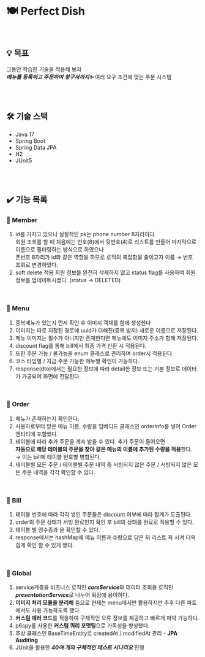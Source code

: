 # 🍽 Perfect Dish



<br />


## 💡 목표

그동안 학습한 기술을 적용해 보자<br>
***메뉴를 등록하고 주문하여 청구서까지✨*** 여러 요구 조건에 맞는 주문 시스템<br>

<br />
<br />

## 🛠 기술 스택

- Java 17
- Spring Boot
- Spring Data JPA
- H2
- JUnit5

<br />
<br />

## ✔️ 기능 목록


### 🥗 Member

1. id를 가지고 있으나 실질적인 pk는 phone number 8자리이다.<br>
회원 조회를 할 때 처음에는 번호(8)에서 뒷번호(4)로 리스트를 만들어 마지막으로 이름으로 필터링하는 방식으로 하였으나<br>
폰번호 8자리가 id와 같은 역할을 하므로 로직의 복잡함을 줄이고자 이름 → 번호 조회로 변경하였다. 
2. soft delete 적용 
회원 정보를 완전히 삭제하지 않고 status flag를 사용하여 회원 정보를 업데이트시켰다. 
(status → DELETED)

<br />

### 🥗 Menu

1. 중복메뉴가 있는지 먼저 확인 후 이미지 객체를 함께 생성한다
2. 이미지는 따로 지정된 경로에 uuid가 더해진(중복 방지) 새로운 이름으로 저장된다. 
3. 메뉴 이미지는 필수가 아니지만 존재한다면 메뉴에도 이미지 주소가 함께 저장된다.
4. discount flag를 통해 bill에서 최종 가격 반환 시 적용된다.
5. 또한 주문 가능 / 불가능을 enum 클래스로 관리하며 order시 적용된다. 
6. 코스 타입별 / 지금 주문 가능한 메뉴별 확인이 가능하다.
7. response(dto)에서는 필요한 정보에 따라 detail한 정보 또는 기본 정보로 데이터가 가공되어 화면에 전달된다.

<br />

### 🥗 Order

1. 메뉴가 존재하는지 확인한다.
2. 사용자로부터 받은 메뉴 이름, 수량을 임베디드 클래스인 orderInfo를 넣어 Order엔티티에 포함했다.
3. 테이블에 따라 추가 주문을 계속 받을 수 있다. 추가 주문이 들어오면 <br>
**자동으로 해당 테이블의 주문을 찾아 같은 메뉴의 이름에 추가된 수량을 적용**한다.<br>
→ 이는 bill에 테이블 번호별 병합된다.
4. 테이블별 모든 주문 / 테이블별 주문 내역 중 서빙되지 않은 주문 / 서빙되지 않은 모든 주문 내역을 각각 확인할 수 있다. 

<br />

### 🥗 Bill

1. 테이블 번호에 따라 각각 쌓인 주문들은 discount 여부에 따라 합계가 도출된다.  
2. order의 주문 상태가 서빙 완료인지 확인 후 bill의 상태를 완료로 적용할 수 있다.
3. 테이블 별 영수증과 을 확인할 수 있다. 
4. response에서는 hashMap에 메뉴 이름과 수량으로 담은 뒤 리스트 화 시켜 더욱 쉽게 확인 할 수 있게 했다. 

<br />

### 🥗 Global

1. service계층을 비즈니스 로직인 ***coreService***와 데이터 조회용 로직인 ***presentationService***로 나누어 확장에 용이하다.
2. **이미지 처리 모듈을 분리해** 둠으로 현재는 menu에서만 활용하지만 추후 다른 파트에서도 사용 가능하도록 했다. 
3. **커스텀 에러 코드**를 적용하여 구체적인 오류 정보를 제공하고 빠르게 파악 가능하다.
4. p6spy를 사용한 **커스텀 쿼리 포맷팅**으로 가독성을 향상했다. 
5. 추상 클래스인 BaseTimeEntity로 createdAt / modifiedAt 관리 - **JPA Auditing**
6. JUnit을 활용한 ***40여 개의 구체적인 테스트 시나리오*** 진행

<br />



